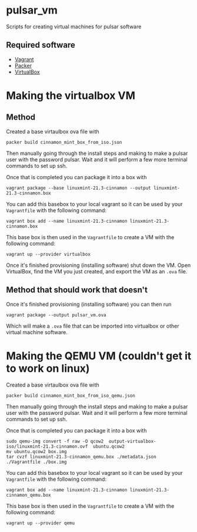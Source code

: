 # pulsar_vm
Scripts for creating virtual machines for pulsar software

## Required software

- [Vagrant](https://www.vagrantup.com/)
- [Packer](https://developer.hashicorp.com/packer/tutorials/docker-get-started/get-started-install-cli)
- [VirtualBox](https://www.virtualbox.org/)

# Making the virtualbox VM

## Method


Created a base virtaulbox ova file with

```
packer build cinnamon_mint_box_from_iso.json
```

Then manually going through the install steps and making to make a pulsar user with the password pulsar.
Wait and it will perform a few more terminal commands to set up ssh.

Once that is completed you can package it into a box with

```
vagrant package --base linuxmint-21.3-cinnamon --output linuxmint-21.3-cinnamon.box
```

You can add this basebox to your local vagrant so it can be used by your `Vagrantfile` with the following command:

```
vagrant box add --name linuxmint-21.3-cinnamon linuxmint-21.3-cinnamon.box
```

This base box is then used in the `Vagrantfile` to create a VM with the following command:

```
vagrant up --provider virtualbox
```

Once it's finished provisioning (installing software) shut down the VM.
Open VirtualBox, find the VM you just created, and export the VM as an `.ova` file.


## Method that should work that doesn't

Once it's finished provisioning (installing software) you can then run

```
vagrant package --output pulsar_vm.ova
```

Which will make a `.ova` file that can be imported into virtualbox or other virtual machine software.

# Making the QEMU VM (couldn't get it to work on linux)

Created a base virtaulbox ova file with

```
packer build cinnamon_mint_box_from_iso_qemu.json
```

Then manually going through the install steps and making to make a pulsar user with the password pulsar.
Wait and it will perform a few more terminal commands to set up ssh.

Once that is completed you can package it into a box with

```
sudo qemu-img convert -f raw -O qcow2  output-virtualbox-iso/linuxmint-21.3-cinnamon.ovf  ubuntu.qcow2
mv ubuntu.qcow2 box.img
tar cvzf linuxmint-21.3-cinnamon_qemu.box ./metadata.json ./Vagrantfile ./box.img
```

You can add this basebox to your local vagrant so it can be used by your `Vagrantfile` with the following command:

```
vagrant box add --name linuxmint-21.3-cinnamon linuxmint-21.3-cinnamon_qemu.box
```

This base box is then used in the `Vagrantfile` to create a VM with the following command:

```
vagrant up --provider qemu
```